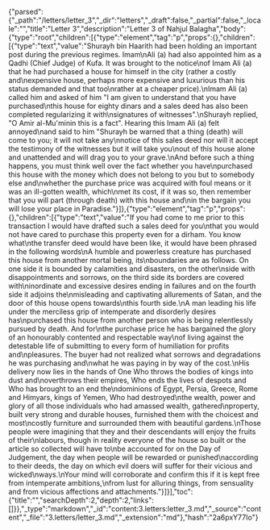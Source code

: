 {"parsed":{"_path":"/letters/letter_3","_dir":"letters","_draft":false,"_partial":false,"_locale":"","title":"Letter 3","description":"Letter 3 of Nahjul Balagha","body":{"type":"root","children":[{"type":"element","tag":"p","props":{},"children":[{"type":"text","value":"Shurayh bin Haarith had been holding an important post during the previous regimes. Imam\nAli (a) had also appointed him as a Qadhi (Chief Judge) of Kufa. It was brought to the notice\nof Imam Ali (a) that he had purchased a house for himself in the city (rather a costly and\nexpensive house, perhaps more expensive and luxurious than his status demanded and that too\nrather at a cheaper price).\nImam Ali (a) called him and asked of him \"I am given to understand that you have purchased\nthis house for eighty dinars and a sales deed has also been completed regularizing it with\nsignatures of witnesses\".\nShurayh replied, \"O Amir al-Mu'minin this is a fact\". Hearing this Imam Ali (a) felt annoyed\nand said to him \"Shurayh be warned that a thing (death) will come to you; it will not take any\nnotice of this sales deed nor will it accept the testimony of the witnesses but it will take you\nout of this house alone and unattended and will drag you to your grave.\nAnd before such a thing happens, you must think well over the fact whether you have\npurchased this house with the money which does not belong to you but to somebody else and\nwhether the purchase price was acquired with foul means or it was an ill-gotten wealth, which\nmet its cost, if it was so, then remember that you will part (through death) with this house and\nin the bargain you will lose your place in Paradise."}]},{"type":"element","tag":"p","props":{},"children":[{"type":"text","value":"If you had come to me prior to this transaction I would have drafted such a sales deed for you\nthat you would not have cared to purchase this property even for a dirham. You know what\nthe transfer deed would have been like, it would have been phrased in the following words\nA humble and powerless creature has purchased this house from another mortal being, its\nboundaries are as follows. On one side it is bounded by calamities and disasters, on the other\nside with disappointments and sorrows, on the third side its borders are covered with\ninordinate and excessive desires ending in failures and on the fourth side it adjoins the\nmisleading and captivating allurements of Satan, and the door of this house opens towards\nthis fourth side.\nA man leading his life under the merciless grip of intemperate and disorderly desires has\npurchased this house from another person who is being relentlessly pursued by death. And for\nthe purchase price he has bargained the glory of an honourably contented and respectable way\nof living against the detestable life of submitting to every form of humiliation for profits and\npleasures. The buyer had not realized what sorrows and degradations he was purchasing and\nwhat he was paying in by way of the cost.\nHis delivery now lies in the hands of One Who throws the bodies of kings into dust and\noverthrows their empires, Who ends the lives of despots and Who has brought to an end the\ndominions of Egypt, Persia, Greece, Rome and Himyars, kings of Yemen, Who had destroyed\nthe wealth, power and glory of all those individuals who had amassed wealth, gathered\nproperty, built very strong and durable houses, furnished them with the choicest and most\ncostly furniture and surrounded them with beautiful gardens.\nThose people were imagining that they and their descendants will enjoy the fruits of their\nlabours, though in reality everyone of the house so built or the article so collected will have to\nbe accounted for on the Day of Judgement, the day when people will be rewarded or punished\naccording to their deeds, the day on which evil doers will suffer for their vicious and wicked\nways.\nYour mind will corroborate and confirm this if it is kept free from intemperate ambitions,\nfrom lust for alluring things, from sensuality and from vicious affections and attachments."}]}],"toc":{"title":"","searchDepth":2,"depth":2,"links":[]}},"_type":"markdown","_id":"content:3.letters:letter_3.md","_source":"content","_file":"3.letters/letter_3.md","_extension":"md"},"hash":"2a6pxY77Io"}
